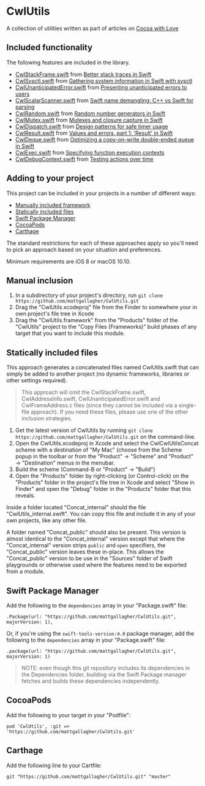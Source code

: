 # CwlUtils

A collection of utilities written as part of articles on [Cocoa with Love](https://www.cocoawithlove.com)

## Included functionality

The following features are included in the library.

* [CwlStackFrame.swift](https://github.com/mattgallagher/CwlUtils/blob/master/Sources/CwlUtils/CwlStackFrame.swift) from [Better stack traces in Swift](https://cocoawithlove.com/blog/2016/02/28/stack-traces-in-swift.html)
* [CwlSysctl.swift](https://github.com/mattgallagher/CwlUtils/blob/master/Sources/CwlUtils/CwlSysctl.swift) from [Gathering system information in Swift with sysctl](https://www.cocoawithlove.com/blog/2016/03/08/swift-wrapper-for-sysctl.html)
* [CwlUnanticipatedError.swift](https://github.com/mattgallagher/CwlUtils/blob/master/Sources/CwlUtils/CwlUnanticipatedError.swift) from [Presenting unanticipated errors to users](https://www.cocoawithlove.com/blog/2016/04/14/error-recovery-attempter.html)
* [CwlScalarScanner.swift](https://github.com/mattgallagher/CwlUtils/blob/master/Sources/CwlUtils/CwlScalarScanner.swift) from [Swift name demangling: C++ vs Swift for parsing](https://www.cocoawithlove.com/blog/2016/05/01/swift-name-demangling.html)
* [CwlRandom.swift](https://github.com/mattgallagher/CwlUtils/blob/master/Sources/CwlUtils/CwlRandom.swift) from [Random number generators in Swift](https://www.cocoawithlove.com/blog/2016/05/19/random-numbers.html)
* [CwlMutex.swift](https://github.com/mattgallagher/CwlUtils/blob/master/Sources/CwlUtils/CwlMutex.swift) from [Mutexes and closure capture in Swift](https://www.cocoawithlove.com/blog/2016/06/02/threads-and-mutexes.html)
* [CwlDispatch.swift](https://github.com/mattgallagher/CwlUtils/blob/master/Sources/CwlUtils/CwlDispatch.swift) from [Design patterns for safe timer usage](https://www.cocoawithlove.com/blog/2016/07/30/timer-problems.html)
* [CwlResult.swift](https://github.com/mattgallagher/CwlUtils/blob/master/Sources/CwlUtils/CwlResult.swift) from [Values and errors, part 1: 'Result' in Swift](https://www.cocoawithlove.com/blog/2016/08/21/result-types-part-one.html)
* [CwlDeque.swift](https://github.com/mattgallagher/CwlUtils/blob/master/Sources/CwlUtils/CwlDeque.swift) from [Optimizing a copy-on-write double-ended queue in Swift](https://www.cocoawithlove.com/blog/2016/09/22/deque.html)
* [CwlExec.swift](https://github.com/mattgallagher/CwlUtils/blob/master/Sources/CwlUtils/CwlExec.swift) from [Specifying function execution contexts](https://www.cocoawithlove.com/blog/specifying-execution-contexts.html)
* [CwlDebugContext.swift](https://github.com/mattgallagher/CwlUtils/blob/master/Sources/CwlUtils/CwlDebugContext.swift) from [Testing actions over time](https://www.cocoawithlove.com/blog/testing-actions-over-time.html)

## Adding to your project

This project can be included in your projects in a number of different ways:
   
   * [Manually included framework](#manual-framework-inclusion)
   * [Statically included files](#statically-included-files)
   * [Swift Package Manager](#swift-package-manager)
   * [CocoaPods](#cocoapods)
   * [Carthage](#carthage)

The standard restrictions for each of these approaches apply so you'll need to pick an approach based on your situation and preferences.

Minimum requirements are iOS 8 or macOS 10.10.

## Manual inclusion

1. In a subdirectory of your project's directory, run `git clone https://github.com/mattgallagher/CwlUtils.git`
2. Drag the "CwlUtils.xcodeproj" file from the Finder to somewhere your in own project's file tree in Xcode
3. Drag the "CwlUtils.framework" from the "Products" folder of the "CwlUtils" project to the "Copy Files (Frameworks)" build phases of any target that you want to include this module.

## Statically included files

This approach generates a concatenated files named CwlUtils.swift that can simply be added to another project (no dynamic frameworks, libraries or other settings required).

> This approach will omit the CwlStackFrame.swift, CwlAddressInfo.swift, CwlUnanticipatedError.swift and CwlFrameAddress.c files (since they cannot be included via a single-file approach). If you need these files, please use one of the other inclusion strategies.

1. Get the latest version of CwlUtils by running `git clone https://github.com/mattgallagher/CwlUtils.git` on the command-line.
2. Open the CwlUtils.xcodeproj in Xcode and select the CwlCwlUtilsConcat scheme with a destination of "My Mac" (choose from the Scheme popup in the toolbar or from the "Product" &rarr; "Scheme" and "Product" &rarr; "Destination" menus in the menubar.
3. Build the scheme (Command-B or "Product" &rarr; "Build")
4. Open the "Products" folder by right-clicking (or Control-click) on the "Products" folder in the project's file tree in Xcode and select "Show in Finder" and open the "Debug" folder in the "Products" folder that this reveals.

Inside a folder located "Concat_internal" should the file "CwlUtils_internal.swift". You can copy this file and include it in any of your own projects, like any other file.

A folder named "Concat_public" should also be present. This version is almost identical to the "Concat_internal" version except that where the "Concat_internal" version strips `public` and `open` specifiers, the "Concat_public" version leaves these in-place. This allows the "Concat_public" version to be use in the "Sources" folder of Swift playgrounds or otherwise used where the features need to be exported from a module.

## Swift Package Manager

Add the following to the `dependencies` array in your "Package.swift" file:

    .Package(url: "https://github.com/mattgallagher/CwlUtils.git", majorVersion: 1),

Or, if you're using the `swift-tools-version:4.0` package manager, add the following to the `dependencies` array in your "Package.swift" file:

    .package(url: "https://github.com/mattgallagher/CwlUtils.git", majorVersion: 1)

> NOTE: even though this git repository includes its dependencies in the Dependencies folder, building via the Swift Package manager fetches and builds these dependencies independently.

## CocoaPods

Add the following to your target in your "Podfile":

    pod 'CwlUtils', :git => 'https://github.com/mattgallagher/CwlUtils.git'

## Carthage

Add the following line to your Cartfile:

    git "https://github.com/mattgallagher/CwlUtils.git" "master"
